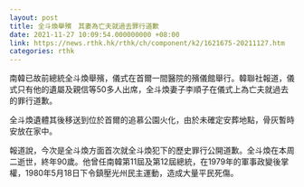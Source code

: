 ```yaml
---
layout: post
title: 全斗煥舉殯　其妻為亡夫就過去罪行道歉
date: 2021-11-27 10:09:54.000000000 +08:00
link: https://news.rthk.hk/rthk/ch/component/k2/1621675-20211127.htm
categories: rthk
---
```


南韓已故前總統全斗煥舉殯，儀式在首爾一間醫院的殯儀館舉行。韓聯社報道，儀式只有他的遺屬及親信等50多人出席，全斗煥妻子李順子在儀式上為亡夫就過去的罪行道歉。

全斗煥遺體其後移送到位於首爾的追慕公園火化，由於未確定安葬地點，骨灰暫時安放在家中。

報道說，今次是全斗煥方面首次就全斗煥犯下的歷史罪行公開道歉。全斗煥在本周二逝世，終年90歲。他曾任南韓第11屆及第12屆總統，在1979年的軍事政變後掌權，1980年5月18日下令鎮壓光州民主運動，造成大量平民死傷。
